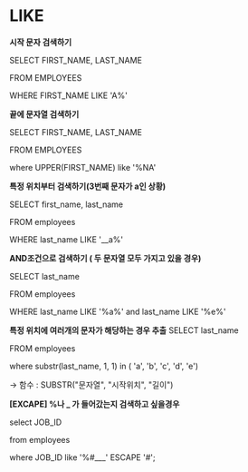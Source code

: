 # LIKE

**시작 문자 검색하기**

SELECT FIRST_NAME, LAST_NAME

FROM EMPLOYEES

WHERE FIRST_NAME LIKE 'A%'



**끝에 문자열 검색하기**

SELECT FIRST_NAME, LAST_NAME

FROM EMPLOYEES

where UPPER(FIRST_NAME) like '%NA'



**특정 위치부터 검색하기(3번째 문자가 a인 상황)**

SELECT first_name, last_name

FROM employees

WHERE last_name LIKE '__a%'



**AND조건으로 검색하기 ( 두 문자열 모두 가지고 있을 경우)**

SELECT last_name

FROM employees

WHERE last_name LIKE '%a%' and last_name LIKE '%e%'



**특정 위치에 여러개의 문자가 해당하는 경우 추출**
SELECT last_name

FROM employees

where substr(last_name, 1, 1) in ( 'a', 'b', 'c', 'd', 'e')

→ 함수 : SUBSTR("문자열", "시작위치", "길이")



**[EXCAPE] %나 _ 가 들어갔는지 검색하고 싶을경우**

select JOB_ID

from employees

where JOB_ID like '%#___' ESCAPE '#';
